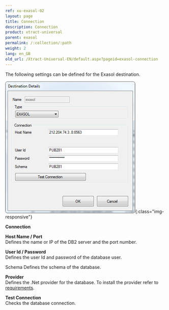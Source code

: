 ```yaml
---
ref: xu-exasol-02
layout: page
title: Connection
description: Connection
product: xtract-universal
parent: exasol
permalink: /:collection/:path
weight: 2
lang: en_GB
old_url: /Xtract-Universal-EN/default.aspx?pageid=exasol-connection
---
```


The following settings can be defined for the Exasol destination.

![Exa-Connection](/img/content/Exa-Connection.jpg){:class="img-responsive"}

**Connection**

**Host Name / Port**<br>
Defines the name or IP of the DB2 server and the port number. 

**User Id / Password**<br>
Defines the user Id and password of the database user.

Schema
Defines the schema of the database.

**Provider**<br>
Defines the .Net provider for the database. To install the provider refer to [requirements](../amazon-aws-s3/requirements).
            
**Test Connection**<br>
Checks the database connection.
